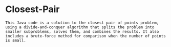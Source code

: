 # Closest-Pair

	This Java code is a solution to the closest pair of points problem, using a divide-and-conquer algorithm that splits the problem into smaller subproblems, solves them, and combines the results. It also includes a brute-force method for comparison when the number of points is small.

